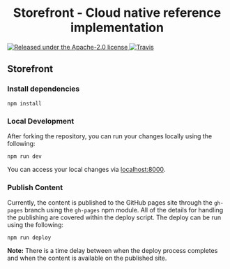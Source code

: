 <h1 align="center">
Storefront - Cloud native reference implementation
</h1>

<p align="left">
    <a href="https://github.com/ibm-garage-ref-storefront/docs/blob/master/LICENSE">
    <img src="https://img.shields.io/badge/license-Apache--2.0-blue.svg" alt="Released under the Apache-2.0 license" />
    <a href="https://travis-ci.org/github/ibm-garage-ref-storefront/docs"><img src="https://travis-ci.org/github/ibm-garage-ref-storefront/docs.svg?branch=master" alt="Travis"></a>
  </a>
</p>

## Storefront

### Install dependencies

```
npm install
```

### Local Development

After forking the repository, you can run your changes locally using the following:

```
npm run dev
```

You can access your local changes via [localhost:8000](http://localhost:8000).

### Publish Content

Currently, the content is published to the GitHub pages site through the `gh-pages` branch
using the `gh-pages` npm module. All of the details for handling the publishing are covered within
the deploy script. The deploy can be run using the following:

```
npm run deploy
```

**Note:** There is a time delay between when the deploy process completes and when the
content is available on the published site.
